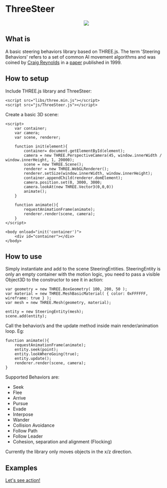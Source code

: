 # ThreeSteer

<p align="center">
  <img src="https://github.com/erosmarcon/three-steer/blob/master/images/screenshots/ThreeSteer-shot-1.png"/>
</p>


## What is
A basic steering behaviors library based on THREE.js.
The term 'Steering Behaviors' refers to a set of common AI movement algorithms and was coined by [Craig Reynolds](https://en.wikipedia.org/wiki/Craig_Reynolds_(computer_graphics)) in a [paper](http://www.red3d.com/cwr/papers/1999/gdc99steer.html) published in 1999.


## How to setup

Include THREE.js library and ThreeSteer:

    <script src="libs/three.min.js"></script>
    <script src="js/ThreeSteer.js"></script>


Create a basic 3D scene:

    <script>
        var container;
        var camera;
        var scene, renderer;

        function init(element){
            container= document.getElementById(element);
            camera = new THREE.PerspectiveCamera(45, window.innerWidth / window.innerHeight, 1, 20000);
            scene = new THREE.Scene();
            renderer = new THREE.WebGLRenderer();
            renderer.setSize(window.innerWidth, window.innerHeight);
            container.appendChild(renderer.domElement);
            camera.position.set(0, 3000, 3000;
            camera.lookAt(new THREE.Vector3(0,0,0))
            animate();
        }

        function animate(){
            requestAnimationFrame(animate);
            renderer.render(scene, camera);
        }
    </script>

    <body onload="init('container')">
        <div id="container"></div>
    </body>

## How to use

Simply instantiate and add to the scene SteeringEntities.
SteeringEntity is only an empty container with the motion logic, you need to pass a visible Object3D to the constructor to see it in action:


    var geometry = new THREE.BoxGeometry( 100, 200, 50 );
    var material = new THREE.MeshBasicMaterial( { color: 0xFFFFFF, wireframe: true } );
    var mesh = new THREE.Mesh(geometry, material);

    entity = new SteeringEntity(mesh);
    scene.add(entity);


Call the behavior/s and the update method inside main render/animation loop. Eg:

    function animate(){
        requestAnimationFrame(animate);
        entity.seek(point);
        entity.lookWhereGoing(true);
        entity.update();
        renderer.render(scene, camera);
    }

Supported Behaviors are:

* Seek
* Flee
* Arrive
* Pursue
* Evade
* Interpose
* Wander
* Collision Avoidance
* Follow Path
* Follow Leader
* Cohesion, separation and alignment (Flocking)


Currently the library only moves objects in the x/z direction.


## Examples

[Let's see action!](http://www.uxvision.it/projects/ThreeSteer/examples/index.html)